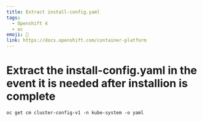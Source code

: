 ```yaml
---
title: Extract install-config.yaml
tags:
  - Openshift 4
  - oc
emoji: 🔧
link: https://docs.openshift.com/container-platform
---
```


# Extract the install-config.yaml in the event it is needed after installion is complete

```
oc get cm cluster-config-v1 -n kube-system -o yaml
```
